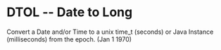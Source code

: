 # DTOL -- Date to Long


Convert a Date and/or Time to a unix time_t (seconds) or Java Instance (milliseconds) from the epoch. (Jan 1 1970)

